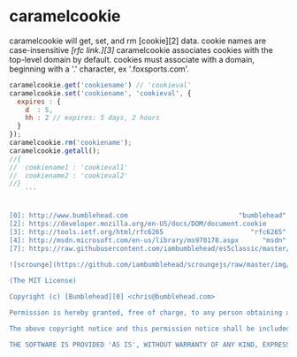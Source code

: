 caramelcookie
============

caramelcookie will get, set, and rm [cookie][2] data.     cookie names are case-insensitive _[rfc link.][3]_ caramelcookie associates cookies with the top-level domain by default. cookies must associate with a domain, beginning with a '.' character, ex '.foxsports.com'.


```javascript
caramelcookie.get('cookiename') // 'cookieval'
caramelcookie.set('cookiename', 'cookieval', {
  expires : {
    d  : 5,
    hh : 2 // expires: 5 days, 2 hours
  }
});
caramelcookie.rm('cookiename');
caramelcookie.getall();
//{
//  cookiename1 : 'cookieval1'
//  cookiename2 : 'cookieval2'
//}
    ```


[0]: http://www.bumblehead.com                            "bumblehead"
[2]: https://developer.mozilla.org/en-US/docs/DOM/document.cookie
[3]: http://tools.ietf.org/html/rfc6265                      "rfc6265"
[4]: http://msdn.microsoft.com/en-us/library/ms970178.aspx      "msdn"
[7]: https://raw.githubusercontent.com/iambumblehead/es5classic/master/es5classic_120x120.png
  
![scrounge](https://github.com/iambumblehead/scroungejs/raw/master/img/hand.png)

(The MIT License)

Copyright (c) [Bumblehead][0] <chris@bumblehead.com>

Permission is hereby granted, free of charge, to any person obtaining a copy of this software and associated documentation files (the 'Software'), to deal in the Software without restriction, including without limitation the rights to use, copy, modify, merge, publish, distribute, sublicense, and/or sell copies of the Software, and to permit persons to whom the Software is furnished to do so, subject to the following conditions:

The above copyright notice and this permission notice shall be included in all copies or substantial portions of the Software.

THE SOFTWARE IS PROVIDED 'AS IS', WITHOUT WARRANTY OF ANY KIND, EXPRESS OR IMPLIED, INCLUDING BUT NOT LIMITED TO THE WARRANTIES OF MERCHANTABILITY, FITNESS FOR A PARTICULAR PURPOSE AND NONINFRINGEMENT. IN NO EVENT SHALL THE AUTHORS OR COPYRIGHT HOLDERS BE LIABLE FOR ANY CLAIM, DAMAGES OR OTHER LIABILITY, WHETHER IN AN ACTION OF CONTRACT, TORT OR OTHERWISE, ARISING FROM, OUT OF OR IN CONNECTION WITH THE SOFTWARE OR THE USE OR OTHER DEALINGS IN THE SOFTWARE.
